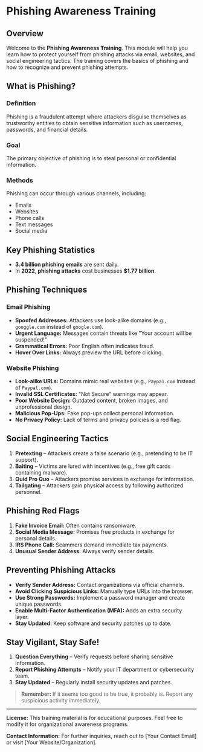 # Phishing Awareness Training

## Overview
Welcome to the **Phishing Awareness Training**. This module will help you learn how to protect yourself from phishing attacks via email, websites, and social engineering tactics. The training covers the basics of phishing and how to recognize and prevent phishing attempts.

## What is Phishing?
### **Definition**
Phishing is a fraudulent attempt where attackers disguise themselves as trustworthy entities to obtain sensitive information such as usernames, passwords, and financial details.

### **Goal**
The primary objective of phishing is to steal personal or confidential information.

### **Methods**
Phishing can occur through various channels, including:
- Emails
- Websites
- Phone calls
- Text messages
- Social media

## Key Phishing Statistics
- **3.4 billion phishing emails** are sent daily.
- In **2022, phishing attacks** cost businesses **$1.77 billion**.

## Phishing Techniques
### **Email Phishing**
- **Spoofed Addresses:** Attackers use look-alike domains (e.g., `googgle.com` instead of `google.com`).
- **Urgent Language:** Messages contain threats like "Your account will be suspended!"
- **Grammatical Errors:** Poor English often indicates fraud.
- **Hover Over Links:** Always preview the URL before clicking.

### **Website Phishing**
- **Look-alike URLs:** Domains mimic real websites (e.g., `Paypa1.com` instead of `Paypal.com`).
- **Invalid SSL Certificates:** "Not Secure" warnings may appear.
- **Poor Website Design:** Outdated content, broken images, and unprofessional design.
- **Malicious Pop-Ups:** Fake pop-ups collect personal information.
- **No Privacy Policy:** Lack of terms and privacy policies is a red flag.

## Social Engineering Tactics
1. **Pretexting** – Attackers create a false scenario (e.g., pretending to be IT support).
2. **Baiting** – Victims are lured with incentives (e.g., free gift cards containing malware).
3. **Quid Pro Quo** – Attackers promise services in exchange for information.
4. **Tailgating** – Attackers gain physical access by following authorized personnel.

## Phishing Red Flags
1. **Fake Invoice Email:** Often contains ransomware.
2. **Social Media Message:** Promises free products in exchange for personal details.
3. **IRS Phone Call:** Scammers demand immediate tax payments.
4. **Unusual Sender Address:** Always verify sender details.

## Preventing Phishing Attacks
- **Verify Sender Address:** Contact organizations via official channels.
- **Avoid Clicking Suspicious Links:** Manually type URLs into the browser.
- **Use Strong Passwords:** Implement a password manager and create unique passwords.
- **Enable Multi-Factor Authentication (MFA):** Adds an extra security layer.
- **Stay Updated:** Keep software and security patches up to date.

## Stay Vigilant, Stay Safe!
1. **Question Everything** – Verify requests before sharing sensitive information.
2. **Report Phishing Attempts** – Notify your IT department or cybersecurity team.
3. **Stay Updated** – Regularly install security updates and patches.

> **Remember:** If it seems too good to be true, it probably is. Report any suspicious activity immediately.

---
**License:** This training material is for educational purposes. Feel free to modify it for organizational awareness programs.

**Contact Information:** For further inquiries, reach out to [Your Contact Email] or visit [Your Website/Organization].

